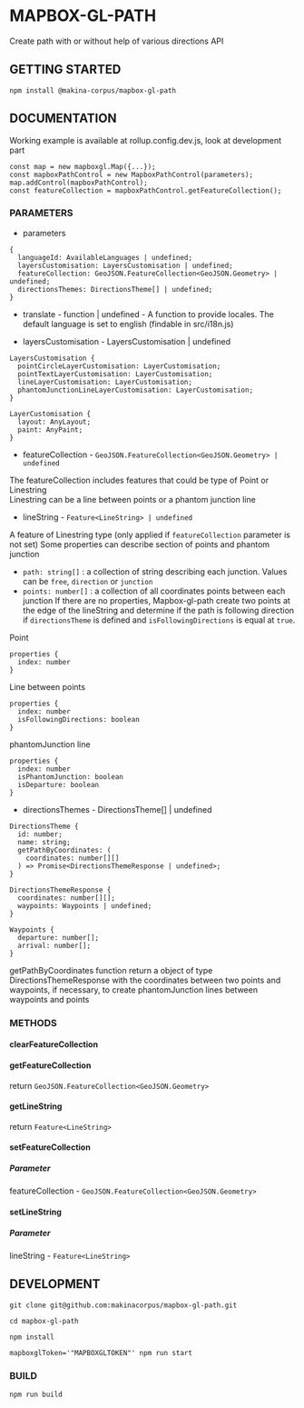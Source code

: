 # MAPBOX-GL-PATH

Create path with or without help of various directions API

## GETTING STARTED

```
npm install @makina-corpus/mapbox-gl-path
```

## DOCUMENTATION

Working example is available at rollup.config.dev.js, look at development part

```
const map = new mapboxgl.Map({...});
const mapboxPathControl = new MapboxPathControl(parameters);
map.addControl(mapboxPathControl);
const featureCollection = mapboxPathControl.getFeatureCollection();
```

### PARAMETERS

- parameters

```
{
  languageId: AvailableLanguages | undefined;
  layersCustomisation: LayersCustomisation | undefined;
  featureCollection: GeoJSON.FeatureCollection<GeoJSON.Geometry> | undefined;
  directionsThemes: DirectionsTheme[] | undefined;
}
```

- translate - function | undefined - A function to provide locales. The default language is set to english (findable in src/i18n.js)

- layersCustomisation - LayersCustomisation | undefined

```
LayersCustomisation {
  pointCircleLayerCustomisation: LayerCustomisation;
  pointTextLayerCustomisation: LayerCustomisation;
  lineLayerCustomisation: LayerCustomisation;
  phantomJunctionLineLayerCustomisation: LayerCustomisation;
}

LayerCustomisation {
  layout: AnyLayout;
  paint: AnyPaint;
}
```

- featureCollection - `GeoJSON.FeatureCollection<GeoJSON.Geometry> | undefined`

The featureCollection includes features that could be type of Point or Linestring\
Linestring can be a line between points or a phantom junction line

- lineString - `Feature<LineString> | undefined`

A feature of Linestring type (only applied if `featureCollection` parameter is not set) 
Some properties can describe section of points and phantom junction  
- `path: string[]` : a collection of string describing each junction. Values can be `free`, `direction` or `junction` 
- `points: number[]` : a collection of all coordinates points between each junction
If there are no properties, Mapbox-gl-path create two points at the edge of the lineString and determine if the path is following direction if `directionsTheme` is defined and `isFollowingDirections` is equal at `true`. 

Point

```
properties {
  index: number
}
```

Line between points

```
properties {
  index: number
  isFollowingDirections: boolean
}
```

phantomJunction line

```
properties {
  index: number
  isPhantomJunction: boolean
  isDeparture: boolean
}
```

- directionsThemes - DirectionsTheme[] | undefined

```
DirectionsTheme {
  id: number;
  name: string;
  getPathByCoordinates: (
    coordinates: number[][]
  ) => Promise<DirectionsThemeResponse | undefined>;
}

DirectionsThemeResponse {
  coordinates: number[][];
  waypoints: Waypoints | undefined;
}

Waypoints {
  departure: number[];
  arrival: number[];
}
```

getPathByCoordinates function return a object of type DirectionsThemeResponse with the coordinates between two points and waypoints, if necessary, to create phantomJunction lines between waypoints and points

### METHODS

#### clearFeatureCollection

#### getFeatureCollection

return `GeoJSON.FeatureCollection<GeoJSON.Geometry>`

#### getLineString

return `Feature<LineString>`

#### setFeatureCollection

##### Parameter

featureCollection - `GeoJSON.FeatureCollection<GeoJSON.Geometry>`

#### setLineString
##### Parameter

lineString - `Feature<LineString>`

## DEVELOPMENT

```
git clone git@github.com:makinacorpus/mapbox-gl-path.git

cd mapbox-gl-path

npm install

mapboxglToken='"MAPBOXGLTOKEN"' npm run start
```

### BUILD

```
npm run build
```
